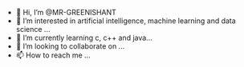 - 👋 Hi, I’m @MR-GREENISHANT
- 👀 I’m interested in artificial intelligence, machine learning and data science  ...
- 🌱 I’m currently learning c, c++ and java...
- 💞️ I’m looking to collaborate on ...
- 📫 How to reach me ...

<!---
MR-GREENISHANT/MR-GREENISHANT is a ✨ special ✨ repository because its `README.md` (this file) appears on your GitHub profile.
You can click the Preview link to take a look at your changes.
--->
